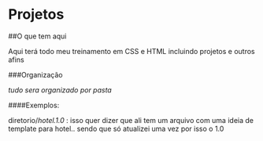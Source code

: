 # Projetos
##O que tem aqui

Aqui terá todo meu treinamento em CSS e HTML incluindo projetos e outros afins 

###Organização

_tudo sera organizado por pasta_

####Exemplos:

diretorio/_hotel.1.0_ : isso quer dizer que ali tem um arquivo com uma ideia de template para hotel.. sendo que só atualizei uma vez por isso o 1.0 
